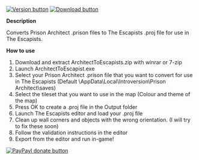 [![Version button](https://img.shields.io/github/release/adamb70/PrisonArchitect-to-TheEscapists.svg)](https://github.com/adamb70/PrisonArchitect-to-TheEscapists/releases)
[![Download button](https://img.shields.io/badge/download-here-blue.svg)](http://bit.ly/ArchitectToEscapist)

**Description**

Converts Prison Architect .prison files to The Escapists .proj file for use in The Escapists.

**How to use**

1. Download and extract ArchitectToEscapists.zip with winrar or 7-zip
2. Launch ArchitectToEscapist.exe
3. Select your Prison Architect .prison file that you want to convert for use in The Escapists (Default \AppData\Local\Introversion\Prison Architect\saves)
4. Select the tileset that you want to use in the map (Colour and theme of the map)
5. Press OK to create a .proj file in the Output folder
6. Launch The Escapists editor and load your .proj file
7. Clean up wall corners and objects with the wrong orientation. (I will try to fix these soon)
8. Follow the validation instructions in the editor
9. Export from the editor and run in-game!


[![PayPayl donate button](https://img.shields.io/badge/paypal-donate-brightgreen.svg)](https://www.paypal.com/cgi-bin/webscr?cmd=_s-xclick&hosted_button_id=SUQ2TSJD2U82Y "Donate to this project using Paypal")
